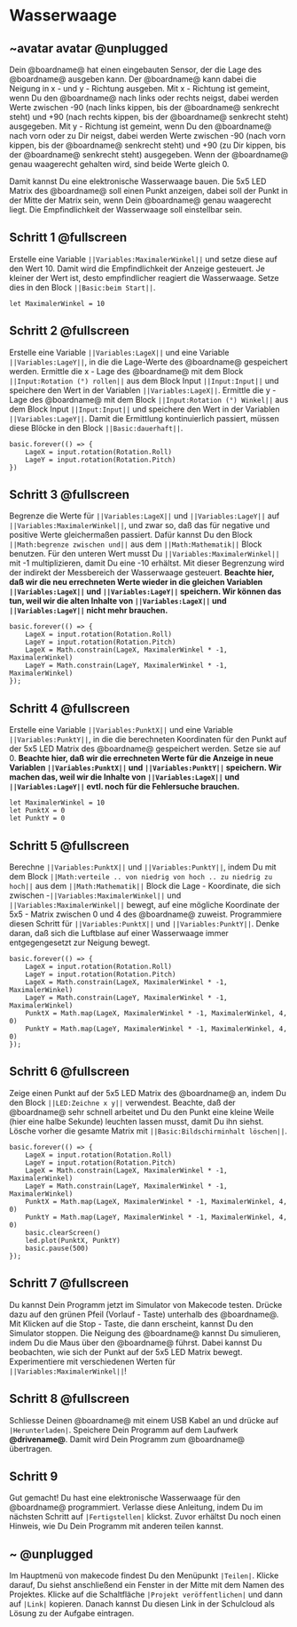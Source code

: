 # Wasserwaage

## ~avatar avatar @unplugged

Dein @boardname@ hat einen eingebauten Sensor, der die Lage des @boardname@ ausgeben kann.
Der @boardname@ kann dabei die Neigung in x - und y - Richtung ausgeben. Mit x - Richtung ist gemeint, wenn Du den @boardname@
nach links oder rechts neigst, dabei werden Werte zwischen -90 (nach links kippen, bis der @boardname@ senkrecht steht) und +90 (nach rechts kippen, bis der @boardname@ senkrecht steht) ausgegeben.
Mit y - Richtung ist gemeint, wenn Du den @boardname@ nach vorn oder zu Dir neigst, dabei werden Werte zwischen -90 
(nach vorn kippen, bis der @boardname@ senkrecht steht) und +90 (zu Dir kippen, bis der @boardname@ senkrecht steht) ausgegeben. Wenn der @boardname@ genau waagerecht gehalten wird, sind beide Werte gleich 0.
 
Damit kannst Du eine elektronische Wasserwaage bauen. Die 5x5 LED Matrix des @boardname@ soll einen Punkt anzeigen, dabei soll der Punkt in der Mitte der Matrix sein, wenn Dein @boardname@ genau waagerecht liegt. 
Die Empfindlichkeit der Wasserwaage soll einstellbar sein.


## Schritt 1 @fullscreen

Erstelle eine Variable ``||Variables:MaximalerWinkel||`` und setze diese auf den Wert 10. Damit wird die Empfindlichkeit der Anzeige gesteuert.
Je kleiner der Wert ist, desto empfindlicher reagiert die Wasserwaage.
Setze dies in den Block  ``||Basic:beim Start||``.

```blocks
let MaximalerWinkel = 10
```


## Schritt 2 @fullscreen

Erstelle eine Variable ``||Variables:LageX||`` und eine Variable ``||Variables:LageY||``, in die die Lage-Werte des @boardname@ gespeichert werden.
Ermittle die x - Lage des @boardname@ mit dem Block ``||Input:Rotation (°) rollen||`` aus dem Block Input ``||Input:Input||``
und speichere den Wert in der Variablen ``||Variables:LageX||``. Ermittle die y - Lage des @boardname@ mit dem Block ``||Input:Rotation (°) Winkel||`` aus dem Block Input ``||Input:Input||``
und speichere den Wert in der Variablen ``||Variables:LageY||``. 
Damit die Ermittlung kontinuierlich passiert, müssen diese Blöcke in den Block  ``||Basic:dauerhaft||``.

```blocks
basic.forever(() => {
    LageX = input.rotation(Rotation.Roll)
    LageY = input.rotation(Rotation.Pitch)
})
```


## Schritt 3 @fullscreen

Begrenze die Werte für ``||Variables:LageX||`` und ``||Variables:LageY||`` auf ``||Variables:MaximalerWinkel||``, 
und zwar so, daß das für negative und positive Werte gleichermaßen passiert. Dafür kannst Du den Block ``||Math:begrenze zwischen und||``
aus dem ``||Math:Mathematik||`` Block benutzen. Für den unteren Wert musst Du ``||Variables:MaximalerWinkel||`` mit -1 multiplizieren, 
damit Du eine -10 erhältst. Mit dieser Begrenzung wird der indirekt der Messbereich der Wasserwaage gesteuert.
**Beachte hier, daß wir die neu errechneten Werte wieder in die gleichen Variablen ``||Variables:LageX||`` und ``||Variables:LageY||`` speichern. Wir können das tun, weil wir die alten Inhalte von ``||Variables:LageX||`` und ``||Variables:LageY||`` nicht mehr brauchen.**

```blocks
basic.forever(() => {
    LageX = input.rotation(Rotation.Roll)
    LageY = input.rotation(Rotation.Pitch)
    LageX = Math.constrain(LageX, MaximalerWinkel * -1, MaximalerWinkel)
    LageY = Math.constrain(LageY, MaximalerWinkel * -1, MaximalerWinkel)
});
```


## Schritt 4 @fullscreen

Erstelle eine Variable ``||Variables:PunktX||`` und eine Variable ``||Variables:PunktY||``, 
in die die berechneten Koordinaten für den Punkt auf der 5x5 LED Matrix des @boardname@ gespeichert werden.
Setze sie auf 0.
**Beachte hier, daß wir die errechneten Werte für die Anzeige in neue Variablen ``||Variables:PunktX||`` und ``||Variables:PunktY||`` speichern. Wir machen das, weil wir die Inhalte von ``||Variables:LageX||`` und ``||Variables:LageY||`` evtl. noch für die Fehlersuche brauchen.**


```blocks
let MaximalerWinkel = 10
let PunktX = 0
let PunktY = 0
```

## Schritt 5 @fullscreen

Berechne ``||Variables:PunktX||`` und ``||Variables:PunktY||``, indem Du mit dem Block ``||Math:verteile .. von niedrig von hoch .. zu niedrig zu hoch||``
aus dem ``||Math:Mathematik||`` Block die Lage - Koordinate, die sich zwischen -``||Variables:MaximalerWinkel||`` und ``||Variables:MaximalerWinkel||`` 
bewegt, auf eine mögliche Koordinate der 5x5 - Matrix zwischen 0 und 4 des @boardname@ zuweist. Programmiere diesen Schritt für ``||Variables:PunktX||`` und ``||Variables:PunktY||``. 
Denke daran, daß sich die Luftblase auf einer Wasserwaage immer entgegengesetzt zur Neigung bewegt.


```blocks
basic.forever(() => {
    LageX = input.rotation(Rotation.Roll)
    LageY = input.rotation(Rotation.Pitch)
    LageX = Math.constrain(LageX, MaximalerWinkel * -1, MaximalerWinkel)
    LageY = Math.constrain(LageY, MaximalerWinkel * -1, MaximalerWinkel)
    PunktX = Math.map(LageX, MaximalerWinkel * -1, MaximalerWinkel, 4, 0)
    PunktY = Math.map(LageY, MaximalerWinkel * -1, MaximalerWinkel, 4, 0)
});
```


## Schritt 6 @fullscreen

Zeige einen Punkt auf der 5x5 LED Matrix des @boardname@ an, indem Du den Block ``||LED:Zeichne x y||`` verwendest. 
Beachte, daß der @boardname@ sehr schnell arbeitet und Du den Punkt eine kleine Weile (hier eine halbe Sekunde) 
leuchten lassen musst, damit Du ihn siehst. Lösche vorher die gesamte Matrix mit ``||Basic:Bildschirminhalt löschen||``. 

```blocks
basic.forever(() => {
    LageX = input.rotation(Rotation.Roll)
    LageY = input.rotation(Rotation.Pitch)
    LageX = Math.constrain(LageX, MaximalerWinkel * -1, MaximalerWinkel)
    LageY = Math.constrain(LageY, MaximalerWinkel * -1, MaximalerWinkel)
    PunktX = Math.map(LageX, MaximalerWinkel * -1, MaximalerWinkel, 4, 0)
    PunktY = Math.map(LageY, MaximalerWinkel * -1, MaximalerWinkel, 4, 0)
    basic.clearScreen()
    led.plot(PunktX, PunktY)
    basic.pause(500)
});
```


## Schritt 7 @fullscreen

Du kannst Dein Programm jetzt im Simulator von Makecode testen. Drücke dazu auf den grünen Pfeil (Vorlauf - Taste) unterhalb des @boardname@.
Mit Klicken auf die Stop - Taste, die dann erscheint, kannst Du den Simulator stoppen. Die Neigung des @boardname@ kannst Du simulieren, 
indem Du die Maus über den @boardname@ führst. Dabei kannst Du beobachten, wie sich der Punkt auf der 5x5 LED Matrix bewegt. 
Experimentiere mit verschiedenen Werten für ``||Variables:MaximalerWinkel||``!  


## Schritt 8 @fullscreen

Schliesse Deinen @boardname@ mit einem USB Kabel an und drücke auf ``|Herunterladen|``. Speichere Dein Programm auf dem Laufwerk **@drivename@**. 
Damit wird Dein Programm zum @boardname@ übertragen.


## Schritt 9

Gut gemacht! Du hast eine elektronische Wasserwaage für den @boardname@ programmiert.
Verlasse diese Anleitung, indem Du im nächsten Schritt auf ``|Fertigstellen|`` klickst. 
Zuvor erhältst Du noch einen Hinweis, wie Du Dein Programm mit anderen teilen kannst.


## ~ @unplugged
Im Hauptmenü von makecode findest Du den Menüpunkt ``|Teilen|``. 
Klicke darauf, Du siehst anschließend ein Fenster in der Mitte mit dem Namen des Projektes. 
Klicke auf die Schaltfläche ``|Projekt veröffentlichen|`` und dann auf ``|Link|`` kopieren. 
Danach kannst Du diesen Link in der Schulcloud als Lösung zu der Aufgabe eintragen.
